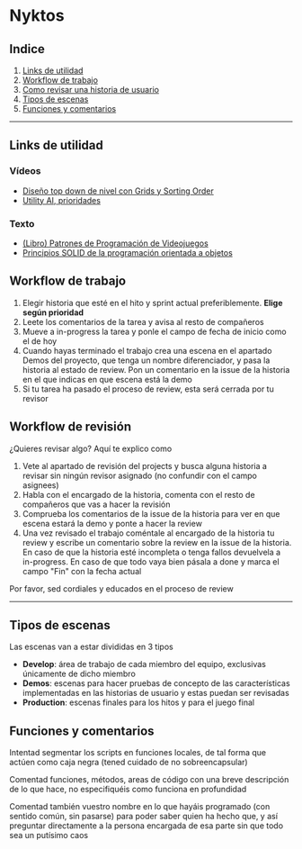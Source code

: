 # Nyktos

## Indice

1. [Links de utilidad](#links-de-utilidad)
2. [Workflow de trabajo](#workflow-de-trabajo)
3. [Como revisar una historia de usuario](#workflow-de-revisión)
4. [Tipos de escenas](#tipos_de_escenas)
5. [Funciones y comentarios](#funciones-y-comentarios)


---

## Links de utilidad

### Vídeos

- [Diseño top down de nivel con Grids y Sorting Order](https://www.youtube.com/watch?v=UWhXS6iVsUM&t=)
- [Utility AI, prioridades](https://www.youtube.com/watch?v=78AcS_0lQSM)

### Texto

- [(Libro) Patrones de Programación de Videojuegos](http://gameprogrammingpatterns.com/contents.html)
- [Principios SOLID de la programación orientada a objetos](https://es.wikipedia.org/wiki/SOLID)

## Workflow de trabajo

1. Elegir historia que esté en el hito y sprint actual preferiblemente. **Elige según prioridad**
2. Leete los comentarios de la tarea y avisa al resto de compañeros
3. Mueve a in-progress la tarea y ponle el campo de fecha de inicio como el de hoy
4. Cuando hayas terminado el trabajo crea una escena en el apartado Demos del proyecto, que tenga un nombre diferenciador, y pasa la historia al estado de review. Pon un comentario en la issue de la historia en el que indicas en que escena está la demo
5. Si tu tarea ha pasado el proceso de review, esta será cerrada por tu revisor

## Workflow de revisión

¿Quieres revisar algo? Aquí te explico como

1. Vete al apartado de revisión del projects y busca alguna historia a revisar sin ningún revisor asignado (no confundir con el campo asignees)
2. Habla con el encargado de la historia, comenta con el resto de compañeros que vas a hacer la revisión 
3. Comprueba los comentarios de la issue de la historia para ver en que escena estará la demo y ponte a hacer la review
4. Una vez revisado el trabajo coméntale al encargado de la historia tu review y escribe un comentario sobre la review en la issue de la historia. En caso de que la historia esté incompleta o tenga fallos devuelvela a in-progress. En caso de que todo vaya bien pásala a done y marca el campo "Fin" con la fecha actual  

Por favor, sed cordiales y educados en el proceso de review

---

## Tipos de escenas

Las escenas van a estar divididas en 3 tipos  

- **Develop**: área de trabajo de cada miembro del equipo, exclusivas únicamente de dicho miembro
- **Demos**: escenas para hacer pruebas de concepto de las características implementadas en las historias de usuario y estas puedan ser revisadas
- **Production**: escenas finales para los hitos y para el juego final

## Funciones y comentarios

Intentad segmentar los scripts en funciones locales, de tal forma que actúen como caja negra (tened cuidado de no sobreencapsular)  

Comentad funciones, métodos, areas de código con una breve descripción de lo que hace, no especifiquéis como funciona en profundidad  

Comentad también vuestro nombre en lo que hayáis programado (con sentido común, sin pasarse) para poder saber quien ha hecho que, y así preguntar directamente a la persona encargada de esa parte sin que todo sea un putísimo caos
